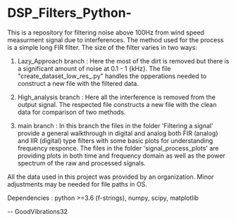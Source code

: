 # DSP_Filters_Python-
This is a repository for filtering noise above 100Hz from wind speed measurment signal due to interferences. 
The method used for the process is a simple long FIR filter. The size of the filter varies in two ways:

1. Lazy_Approach branch : Here the most of the dirt is removed but there is a significant amount of noise at 0.1 - 1 {kHz}. The file "create_dataset_low_res_.py" handles the opperations needed to construct a new file with the filtered data.

2. High_analysis branch : Here all the interference is removed from the output signal. The respected file constructs a new file with the clean data for comparison of two methods.

3. main branch : In this branch the files in the folder 'Filtering a signal' provide a general walkthrough in digital and analog both FIR (analog) and IIR (digital) type filters with some basic plots for understanding frequency responce. The files in the folder 'signal_process_plots' are providing plots in both time and frequency domain as well as the power spectrum of the raw and processed signals.

All the data used in this project was provided by an organization. Minor adjustments may be needed for file paths in OS.

Dependencies : python >=3.6 (f-strings), numpy, scipy, matplotlib

--
GoodVibrations32
